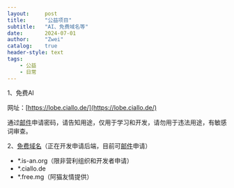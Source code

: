 ```yaml
---
layout:     post
title:      "公益项目"
subtitle:   "AI、免费域名等"
date:       2024-07-01
author:     "Zwei"
catalog:    true
header-style: text
tags:
    - 公益
    - 日常
---
```




1、免费AI

网址：[https://lobe.ciallo.de/](https://lobe.ciallo.de/)

通过[邮件](mailto:post@zwei.de.eu.org)申请密码，请告知用途，仅用于学习和开发，请勿用于违法用途，有敏感词审查。



2、[免费域名](https://libredev.is-an.org)（正在开发申请后端，目前可[邮件](mailto:post@zwei.de.eu.org)申请）

+ *.is-an.org（限非营利组织和开发者申请）
+ *.ciallo.de
+ *.free.mg（阿猫友情提供）

